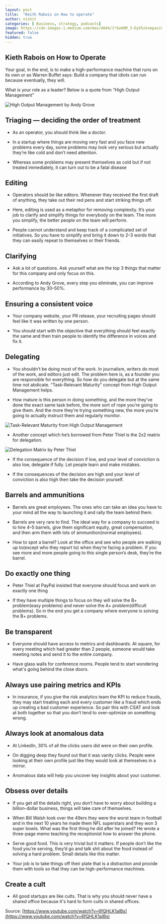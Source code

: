 ```yaml
---
layout: post
title:  "Keith Rabois on How to operate"
author: nishit
categories: [ Business, strategy, podcasts]
image: https://cdn-images-1.medium.com/max/4844/1*GoH8M_3-DyX5zkxmpasi0Q.png
featured: false
hidden: true
---
```



## Kieth Rabois on How to Operate

Your goal, in the end, is to make a high-performance machine that runs on its own or as Warren Buffet says: Build a company that idiots can run because eventually, they will.

What is your role as a leader? Below is a quote from “High Output Management”

![High Output Management by Andy Grove](https://cdn-images-1.medium.com/max/4844/1*GoH8M_3-DyX5zkxmpasi0Q.png)

## Triaging — deciding the order of treatment

* As an operator, you should think like a doctor.

* In a startup where things are moving very fast and you face new problems every day, some problems may look very serious but actually they’re like cold and don’t need attention.

* Whereas some problems may present themselves as cold but if not treated immediately, it can turn out to be a fatal disease

## Editing

* Operators should be like editors. Whenever they received the first draft of anything, they take out their red pens and start striking things off.

* Here, editing is used as a metaphor for removing complexity. It’s your job to clarify and simplify things for everybody on the team. The more you simplify, the better people on the team will perform.

* People cannot understand and keep track of a complicated set of initiatives. So you have to simplify and bring it down to 2–3 words that they can easily repeat to themselves or their friends.

## Clarifying

* Ask a lot of questions. Ask yourself what are the top 3 things that matter for this company and only focus on this.

* According to Andy Grove, every step you eliminate, you can improve performance by 30–50%.

## Ensuring a consistent voice

* Your company website, your PR release, your recruiting pages should feel like it was written by one person.

* You should start with the objective that everything should feel exactly the same and then train people to identify the difference in voices and fix it.

## Delegating

* You shouldn’t be doing most of the work. In journalism, writers do most of the work, and editors just edit. The problem here is, as a founder you are responsible for everything. So how do you delegate but at the same time not abdicate. “Task-Relevant Maturity” concept from High Output Management helps.

* How mature is this person in doing something, and the more they’ve done the exact same task before, the more sort of rope you’re going to give them. And the more they’re trying something new, the more you’re going to actually instruct them and regularly monitor.

![Task-Relevant Maturity from High Output Management](https://cdn-images-1.medium.com/max/4492/1*dy_B5FIk76fre-N-aZ3_sw.png)

* Another concept which he’s borrowed from Peter Thiel is the 2x2 matrix for delegation. 

![Delegation Matrix by Peter Thiel](https://cdn-images-1.medium.com/max/4240/1*IQFakFAktkjfDZC6JaU8nQ.png)

* If the consequence of the decision if low, and your level of conviction is also low, delegate if fully. Let people learn and make mistakes.

* If the consequences of the decision are high and your level of conviction is also high then take the decision yourself.

## Barrels and ammunitions

* Barrels are great employees. The ones who can take an idea you have to your mind all the way to launching it and rally the team behind them.

* Barrels are very rare to find. The ideal way for a company to succeed is to hire 4–5 barrels, give them significant equity, great compensation, and then arm them with lots of ammunition(normal employees).

* How to spot a barrel? Look at the office and see who people are walking up to(except who they report to) when they’re facing a problem. If you see more and more people going to this single person’s desk, they’re the barrel.

## Do exactly one thing

* Peter Thiel at PayPal insisted that everyone should focus and work on exactly one thing

* If they have multiple things to focus on they will solve the B+ problem(easy problems) and never solve the A+ problem(difficult problems). So in the end you get a company where everyone is solving the B+ problems.

## Be transparent

* Everyone should have access to metrics and dashboards. At square, for every meeting which had greater than 2 people, someone would take meeting notes and send it to the entire company.

* Have glass walls for conference rooms. People tend to start wondering what's going behind the close doors.

## Always use pairing metrics and KPIs

* In insurance, if you give the risk analytics team the KPI to reduce frauds, they may start treating each and every customer like a fraud which ends up creating a bad customer experience. So pair this with CSAT and look at both together so that you don’t tend to over-optimize on something wrong.

## Always look at anomalous data

* At LinkedIn, 30% of all the clicks users did were on their own profile.

* On digging deep they found out that it was vanity clicks. People were looking at their own profile just like they would look at themselves in a mirror.

* Anomalous data will help you uncover key insights about your customer.

## Obsess over details

* If you get all the details right, you don’t have to worry about building a billion-dollar business, things will take care of themselves.

* When Bill Walsh took over the 49ers they were the worst team in football and in the next 10 years he made them NFL superstars and they won 3 super bowls. What was the first thing he did after he joined? He wrote a three-page memo teaching the receptionist how to answer the phone.

* Serve good food. This is very trivial but it matters. If people don’t like the food you’re serving, they’d go and talk shit about the food instead of solving a hard problem. Small details like this matter.

* Your job is to take things off their plate that is a distraction and provide them with tools so that they can be high-performance machines.

## Create a cult

* All good startups are like cults. That is why you should never have a shared office because it's hard to form cults in shared offices.

Source: [https://www.youtube.com/watch?v=6fQHLK1aIBs](https://www.youtube.com/watch?v=6fQHLK1aIBs)
